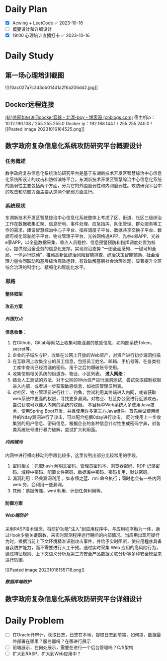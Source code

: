 # Daily Plan
- [x] Acwing + LeetCode ✅ 2023-10-16
- [ ] 概要设计和详细设计
- [x] 19:00 心理培训直播打卡 ✅ 2023-10-16
# Daily Study
## 第一场心理培训截图
![[10ac027a7c3d3db014d1a2f6a206dd2.jpg]]
## Docker远程连接
[(转)外网如何访问docker容器 - 北漂-boy - 博客园 (cnblogs.com)](https://www.cnblogs.com/yjt1993/p/10412683.html)
宿主机ip：10.12.190.108 / 255.255.255.0
Docker ip：192.168.144.1 / 255.255.240.0
![[Pasted image 20231016164525.png]]
## 数字政府复杂信息化系统攻防研究平台概要设计
### 任务概述
数字政府复杂信息化系统攻防研究平台是基于东湖新技术开发区智慧综治中心信息化系统所设计的攻击和防御演练平台。东湖新技术开发区智慧综治中心信息化系统的脆弱性主要包括两个方面，分为它的外围脆弱性和内网脆弱性。攻防研究平台中的攻击和防御方面主要从这两个脆弱方面进行。
### 系统现状
东湖新技术开发区智慧综治中心信息化系统整体上考虑了区、街道、社区三级综治工作在数据收集汇聚、信息研判、事件处理、应急指挥、队伍管理、群众服务等工作的需求，建设智慧综治中心子平台、指挥调度子平台、数据共享交换子平台、数据可视化驾驶舱子平台、物业管理子平台、光谷网格通APP、光谷e邻APP、光谷e家APP，以全量数据采集、重点人员稳控、信息预警预防和指挥调度处置为核心，提供综治全业务的信息化支撑。实现综治态势 “一图全面感知、一键可知全局、一体运行联动”，推动高新区综治风险智能排查、综治决策智能辅助、社会治理力量协同联动和基层综治高效运转，有效破解基层社会治理难题，显著提升全区综合治理的科学化、精细化和智能化水平。
### 思路
#### 整体框架
#### 攻击方案
##### 外围打点
**信息收集：**
1. 在Github、Gitlab等网站上收集可能泄漏的敏感信息，如内部系统Token、secret等。
2. 企业的子域名与IP，收集在公网上开放的Web资产，对资产进行初步漏洞扫描
3. 在互联网上收集企业的员工信息，包括员工姓名、邮箱、手机号等，在各类社工库中查询已经泄漏的密码，用于之后的爆破账号使用。
4. 收集使用相关系统的街道办、物业、小区列表。
**进入网络：**
5. 结合人工测试的方法，对于公网的Web资产进行漏洞测试，尝试获取控制权限进入内部，或者进一步获取敏感信息，如社区管理员列表。
6.  对社区、物业管理员进行社工、钓鱼，尝试利用其终端进入内网，或者获取web系统中更高的权限，寻找更多漏洞。对物业、社区办公室进行近源攻击，尝试获取可以连入内网的系统的权限。
本目标中Web系统大多使用Java技术，使用Spring Boot开发，并且使用许多第三方Java组件。首先尝试使用组件的Nday漏洞进行了攻击，可以配合挖掘0day进行攻击。
同时使用上一步收集到的用户信息、密码信息，根据企业的各种信息针对性生成密码字典，对各类系统账号进行暴力破解，尝试扩大利用面。
##### 内网横向
内网中进行横向移动的手段比较多，这里仅列出部分比较常用的手段。
1. 密码相关：抓取hash 解明文密码、管理员密码本、浏览器密码、RDP 记录密码、域控中密码、配置文件密码、数据库中密码、密码复用、默认密码。
2. 漏洞利用：经典漏洞利用 ，如永恒之蓝、rmi 命令执行；同时也会有一些内网 web 务，会利用一些漏洞。
3. 其他：票据传递、wmi 利用、计划任务利用等。
#### 防御方案
##### Web端防护
 采用RASP技术理念，将防护功能"注入"到应用程序中，与应用程序融为一体，通过Hook少量关键函数，来实时观测程序运行期间的内部情况。当应用出现可疑行为时，根据当前上下文环境精准识别攻击事件，并给予实时阻断，使应用程序具备自我防护能力，而不需要进行人工干预。通过实时采集 Web 应用的高风险行为，通过特征规则、上下文语义分析及第三方安全产品数据关联分析等多种安全模型来进行防御。
 
![[Pasted image 20231016155718.png]]
##### 数据库端防护

## 数字政府复杂信息化系统攻防研究平台详细设计

# Daily Problem
- [ ] 在Oracle开审计，获取日志，日志在本地，提取日志到前端，如何提，数据最终部署在哪里？服务器吗？在哪进行展示
- [ ] 前端展示，在何处展示，需要在进行一个后台管理吗？C/S架构
- [ ] 扩大到RASP，扩大到Web应用中？